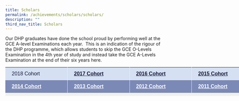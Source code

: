```yaml
---
title: Scholars
permalink: /achievements/scholars/scholars/
description: ""
third_nav_title: Scholars
---
```

Our DHP graduates have done the school proud by performing well at the GCE A-level Examinations each year.  This is an indication of the rigour of the DHP programme, which allows students to skip the GCE O-Levels Examination in the 4th year of study and instead take the GCE A-Levels Examination at the end of their six years here.

<table width="804" style="box-sizing: border-box; border-collapse: collapse; border-spacing: 0px; margin: 0px; width: 893.333px; border: none; color: rgb(64, 64, 64); font-family: &quot;PT Sans&quot;, Arial, Helvetica, 宋体, SimSun, 华文细黑, STXihei; font-size: 16px; font-style: normal; font-variant-ligatures: normal; font-variant-caps: normal; font-weight: 400; letter-spacing: normal; orphans: 2; text-align: start; text-transform: none; white-space: normal; widows: 2; word-spacing: 0px; -webkit-text-stroke-width: 0px; background-color: rgb(241, 241, 236); text-decoration-thickness: initial; text-decoration-style: initial; text-decoration-color: initial; height: 91px;"><tbody style="box-sizing: border-box; margin-bottom: 0px;"><tr style="box-sizing: border-box;"><td style="box-sizing: border-box; padding: 10px 20px; line-height: 1.2; text-align: left; border-bottom: 1px solid rgb(241, 241, 236); border-right: 1px solid rgb(241, 241, 236); color: rgb(20, 22, 56); background: rgb(213, 224, 242); width: 194.537px;">2018 Cohort</td><td style="box-sizing: border-box; padding: 10px 20px; line-height: 1.2; text-align: left; border-bottom: 1px solid rgb(241, 241, 236); border-right: 1px solid rgb(241, 241, 236); color: rgb(20, 22, 56); background: rgb(213, 224, 242); width: 194.537px;"><strong style="box-sizing: border-box; font-weight: bold; margin-bottom: 0px;"><a href="/achievements/scholars/2017-cohort/" style="box-sizing: border-box; background: rgb(213, 224, 242); color: rgb(20, 22, 56); margin-bottom: 0px;">2017 Cohort</a></strong></td><td style="box-sizing: border-box; padding: 10px 20px; line-height: 1.2; text-align: left; border-bottom: 1px solid rgb(241, 241, 236); border-right: 1px solid rgb(241, 241, 236); color: rgb(20, 22, 56); background: rgb(213, 224, 242); width: 194.537px;"><a href="/achievements/scholars/2016-cohort/" style="box-sizing: border-box; background: rgb(213, 224, 242); color: rgb(20, 22, 56); margin-bottom: 0px;"><strong style="box-sizing: border-box; font-weight: bold; margin-bottom: 0px;">2016 Cohort</strong></a></td><td style="box-sizing: border-box; padding: 10px 20px; line-height: 1.2; text-align: left; border-bottom: 1px solid rgb(241, 241, 236); border-right: 1px solid rgb(241, 241, 236); margin-bottom: 0px; color: rgb(20, 22, 56); background: rgb(213, 224, 242); width: 195.278px;"><a href="/achievements/scholars/2015-cohort/" style="box-sizing: border-box; background: rgb(213, 224, 242); color: rgb(20, 22, 56); margin-bottom: 0px;"><strong style="box-sizing: border-box; font-weight: bold; margin-bottom: 0px;">2015 Cohort</strong></a></td></tr><tr style="box-sizing: border-box; margin-bottom: 0px;"><td style="box-sizing: border-box; padding: 10px 20px; line-height: 1.2; text-align: left; border-bottom: 1px solid rgb(241, 241, 236); border-right: 1px solid rgb(241, 241, 236); color: rgb(255, 255, 255); background: rgb(123, 137, 182); width: 194.537px;"><a href="/achievements/scholars/2014-cohort/" style="box-sizing: border-box; background: rgb(123, 137, 182); color: rgb(255, 255, 255); margin-bottom: 0px;"><strong style="box-sizing: border-box; font-weight: bold; margin-bottom: 0px;">2014 Cohort</strong></a></td><td style="box-sizing: border-box; padding: 10px 20px; line-height: 1.2; text-align: left; border-bottom: 1px solid rgb(241, 241, 236); border-right: 1px solid rgb(241, 241, 236); color: rgb(255, 255, 255); background: rgb(123, 137, 182); width: 194.537px;"><a href="/achievements/scholars/2013-cohort/" style="box-sizing: border-box; background: rgb(123, 137, 182); color: rgb(255, 255, 255); margin-bottom: 0px;"><strong style="box-sizing: border-box; font-weight: bold; margin-bottom: 0px;">2013 Cohort</strong></a></td><td style="box-sizing: border-box; padding: 10px 20px; line-height: 1.2; text-align: left; border-bottom: 1px solid rgb(241, 241, 236); border-right: 1px solid rgb(241, 241, 236); color: rgb(255, 255, 255); background: rgb(123, 137, 182); width: 194.537px;"><a href="/achievements/scholars/2012-cohort/" style="box-sizing: border-box; background: rgb(123, 137, 182); color: rgb(255, 255, 255); margin-bottom: 0px;"><strong style="box-sizing: border-box; font-weight: bold; margin-bottom: 0px;">2012 Cohort</strong></a></td><td style="box-sizing: border-box; padding: 10px 20px; line-height: 1.2; text-align: left; border-bottom: 1px solid rgb(241, 241, 236); border-right: 1px solid rgb(241, 241, 236); margin-bottom: 0px; color: rgb(255, 255, 255); background: rgb(123, 137, 182); width: 195.278px;"><strong style="box-sizing: border-box; font-weight: bold; margin-bottom: 0px;"><a href="/achievements/scholars/2011-cohort/" style="box-sizing: border-box; background: rgb(123, 137, 182); color: rgb(255, 255, 255); margin-bottom: 0px;">2011 Cohort</a></strong></td></tr></tbody></table>